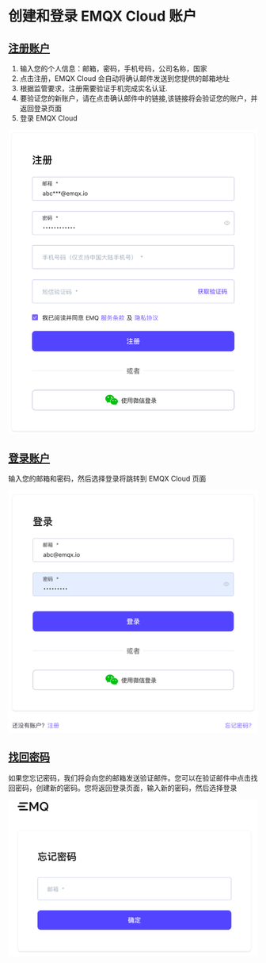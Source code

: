 # 创建和登录 EMQX Cloud 账户

## [注册账户](https://www.emqx.com/zh/signup?continue=https://www.emqx.com/cn/cloud)

1. 输入您的个人信息：邮箱，密码，手机号码，公司名称，国家
2. 点击注册，EMQX Cloud 会自动将确认邮件发送到您提供的邮箱地址
3. 根据监管要求，注册需要验证手机完成实名认证.
4. 要验证您的新账户，请在点击确认邮件中的链接,该链接将会验证您的账户，并返回登录页面
5. 登录 EMQX Cloud

![login](./_assets/signup.png)

## [登录账户](https://www.emqx.com/zh/signin?continue=https://www.emqx.com/cn/cloud)

输入您的邮箱和密码，然后选择登录将跳转到 EMQX Cloud 页面

![login](./_assets/login.png)

## [找回密码](https://www.emqx.com/zh/forgot-password?continue=https://www.emqx.com/cn/cloud)

如果您忘记密码，我们将会向您的邮箱发送验证邮件。您可以在验证邮件中点击找回密码，创建新的密码。您将返回登录页面，输入新的密码，然后选择登录

![login](./_assets/forgot.png)
